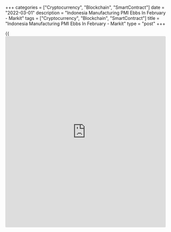 +++
categories = ["Cryptocurrency", "Blockchain", "SmartContract"]
date = "2022-03-01"
description = "Indonesia Manufacturing PMI Ebbs In February - Markit"
tags = ["Cryptocurrency", "Blockchain", "SmartContract"]
title = "Indonesia Manufacturing PMI Ebbs In February - Markit"
type = "post"
+++

{{<iframe id="large-banner" src="https://www.bounty.group/#slide=16.0" width="100%" height="600" scrolling="no" style="border: 0px solid rgb(216, 221, 230); border-radius: 3px;">}}

The manufacturing sector in Indonesia continued to expand in February,
albeit at a slower pace, the latest survey from Markit Economics showed
on Tuesday with a manufacturing PMI score of 51.2.

That's down from 53.7 in January, although it remains above the boom-or-
bust line of 50 that separates expansion from contraction. It also beat
forecasts for 49.9.

This represented a sixth straight month of improving [business][1]
conditions across the Indonesian manufacturing sector, though the latest
improvement was the slowest seen over this period.

Manufacturing production continued to expand but saw the rate of growth
ease markedly in February as a surge in COVID-19 infections and higher
input costs affected output. New business, including foreign sales,
likewise saw a slowdown in growth, which was also linked to the
pandemic.

For comments and feedback [contact](https://www.playgroundfx.com/contact/): editorial@rtt[news](https://www.letsplayfx.com/blog/forex-news-website/).com

[Economic News][2]

 **What parts of the world are seeing the best (and worst) economic
performances lately? Click[here][3] to check out our [Econ Scorecard][3]
and find out! See up-to-the-moment [ranking](https://www.playgroundfx.com/blog/crypto-exchange-ranking/)s for the best and worst
performers in [GDP][4], [unemployment rate][5], [inflation][6] and much
more.**

   1. www.rtt[news](https://www.letsplayfx.com/blog/forex-news-website/).com/Content/Business.aspx
   2. www.rtt[news](https://www.letsplayfx.com/blog/forex-news-website/).com/Content/EconomicNews.aspx
   3. www.rtt[news](https://www.letsplayfx.com/blog/forex-news-website/).com/economic-scorecard/world-rank/PPI/highest-performance.aspx
   4. www.rtt[news](https://www.letsplayfx.com/blog/forex-news-website/).com/economic-scorecard/world-rank/GDP/highest-performance.aspx
   5. www.rtt[news](https://www.letsplayfx.com/blog/forex-news-website/).com/economic-scorecard/world-rank/unemployment-rate/lowest-performance.aspx
   6. www.rtt[news](https://www.letsplayfx.com/blog/forex-news-website/).com/economic-scorecard/world-rank/CPI/highest-performance.aspx